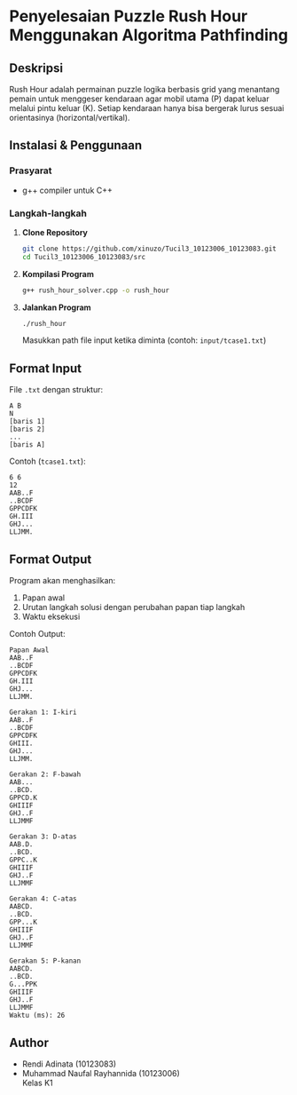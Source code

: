 # Penyelesaian Puzzle Rush Hour Menggunakan Algoritma Pathfinding

## Deskripsi
Rush Hour adalah permainan puzzle logika berbasis grid yang menantang pemain untuk menggeser kendaraan agar mobil utama (P) dapat keluar melalui pintu keluar (K). Setiap kendaraan hanya bisa bergerak lurus sesuai orientasinya (horizontal/vertikal).

## Instalasi & Penggunaan

### Prasyarat
- g++ compiler untuk C++

### Langkah-langkah
1. **Clone Repository**
   ```bash
   git clone https://github.com/xinuzo/Tucil3_10123006_10123083.git
   cd Tucil3_10123006_10123083/src
   ```
2. **Kompilasi Program**
   ```bash
   g++ rush_hour_solver.cpp -o rush_hour
   ```
3. **Jalankan Program**
   ```bash
   ./rush_hour
   ```
   Masukkan path file input ketika diminta (contoh: `input/tcase1.txt`)

## Format Input
File `.txt` dengan struktur:
```
A B
N
[baris 1]
[baris 2]
...
[baris A]
```

Contoh (`tcase1.txt`):
```
6 6
12
AAB..F
..BCDF
GPPCDFK
GH.III
GHJ...
LLJMM.
```

## Format Output
Program akan menghasilkan:
1. Papan awal
2. Urutan langkah solusi dengan perubahan papan tiap langkah
3. Waktu eksekusi

Contoh Output:
```
Papan Awal
AAB..F
..BCDF
GPPCDFK
GH.III
GHJ...
LLJMM.

Gerakan 1: I-kiri
AAB..F
..BCDF
GPPCDFK
GHIII.
GHJ...
LLJMM.

Gerakan 2: F-bawah
AAB...
..BCD.
GPPCD.K
GHIIIF
GHJ..F
LLJMMF

Gerakan 3: D-atas
AAB.D.
..BCD.
GPPC..K
GHIIIF
GHJ..F
LLJMMF

Gerakan 4: C-atas
AABCD.
..BCD.
GPP...K
GHIIIF
GHJ..F
LLJMMF

Gerakan 5: P-kanan
AABCD.
..BCD.
G...PPK
GHIIIF
GHJ..F
LLJMMF
Waktu (ms): 26
```

## Author
- Rendi Adinata (10123083)
- Muhammad Naufal Rayhannida (10123006)  
Kelas K1

